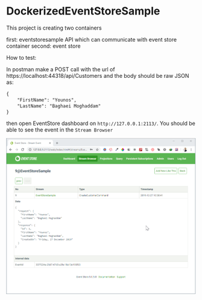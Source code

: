 # DockerizedEventStoreSample

This project is creating two containers

first: eventstoresample API which can communicate with event store container
second: event store 


How to test: 

In postman make a POST call with the url of https://localhost:44318/api/Customers and the body should be raw JSON as:

```
{
    "FirstName": "Younos",
    "LastName": "Baghaei Moghaddam"
}

```

then open EventStore dashboard on `http://127.0.0.1:2113/`. You should be able to see the event in the `Stream Browser`


<img src='https://raw.githubusercontent.com/younos1986/DockerizedEventStoreSample/master/eventStore.png' />  

